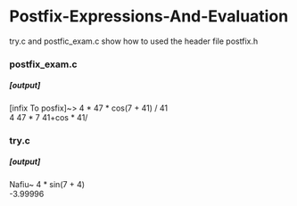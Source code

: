 # Postfix-Expressions-And-Evaluation
try.c and postfic_exam.c show how to used the header file postfix.h

### postfix_exam.c 
##### [output]
[infix To posfix]~>  4 * 47 * cos(7 + 41) / 41              
4  47 * 7  41+cos * 41/

### try.c 
##### [output] 
Nafiu~ 4 * sin(7 + 4)  
-3.99996


